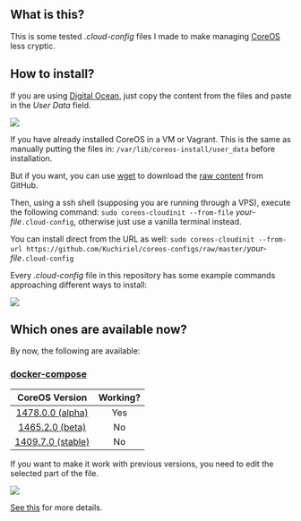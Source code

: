 ## What is this?

This is some tested _.cloud-config_ files I made to make managing [CoreOS](https://coreos.com/why/) less cryptic.

## How to install?

If you are using [Digital Ocean](https://www.digitalocean.com/products/), just copy the content from the files and paste in the _User Data_ field.

![](https://i.imgur.com/0X3jF5t.png)

If you have already installed CoreOS in a VM or Vagrant. This is the same as manually putting the files in: `/var/lib/coreos-install/user_data` before installation.

But if you want, you can use [wget](https://en.wikipedia.org/wiki/Wget) to download the [raw content](https://raw.githubusercontent.com/Kuchiriel/coreos-configs/master/docker-compose.cloud-config) from GitHub.

Then, using a ssh shell (supposing you are running through a VPS), execute the following command: `sudo coreos-cloudinit --from-file` _your-file_`.cloud-config`, otherwise just use a vanilla terminal instead.

You can install direct from the URL as well: `sudo coreos-cloudinit --from-url https://github.com/Kuchiriel/coreos-configs/raw/master/`_your-file_`.cloud-config`

Every _.cloud-config_ file in this repository has some example commands approaching different ways to install:

![](https://i.imgur.com/ko9kUGu.png)

## Which ones are available now?

By now, the following are available:

### [docker-compose](https://github.com/Kuchiriel/coreos-configs/blob/master/docker-compose.cloud-config)

| CoreOS Version | Working? |
| :------------: | :------: |
| [1478.0.0 (alpha)](https://coreos.com/releases/#1478.0.0) | Yes |
| [1465.2.0 (beta)](https://coreos.com/releases/#1465.2.0)  | No  |
| [1409.7.0 (stable)](https://coreos.com/releases/#1409.7.0)| No  |

If you want to make it work with previous versions, you need to edit the selected part of the file.

![](https://i.imgur.com/JZbKTnE.png)

[See this](https://github.com/docker/compose/releases) for more details.

